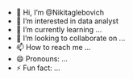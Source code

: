 - 👋 Hi, I’m @Nikitaglebovich
- 👀 I’m interested in data analyst
- 🌱 I’m currently learning ...
- 💞️ I’m looking to collaborate on ...
- 📫 How to reach me ...
- 😄 Pronouns: ...
- ⚡ Fun fact: ...

<!---
Nikitaglebovich/Nikitaglebovich is a ✨ special ✨ repository because its `README.md` (this file) appears on your GitHub profile.
You can click the Preview link to take a look at your changes.
--->
